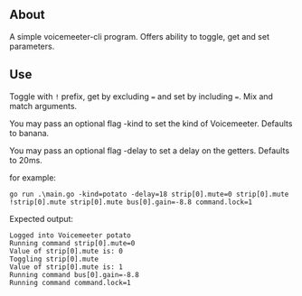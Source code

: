 ## About

A simple voicemeeter-cli program. Offers ability to toggle, get and set parameters.

## Use

Toggle with `!` prefix, get by excluding `=` and set by including `=`. Mix and match arguments.

You may pass an optional flag -kind to set the kind of Voicemeeter. Defaults to banana.

You may pass an optional flag -delay to set a delay on the getters. Defaults to 20ms.

for example:

`go run .\main.go -kind=potato -delay=18 strip[0].mute=0 strip[0].mute !strip[0].mute strip[0].mute bus[0].gain=-8.8 command.lock=1`

Expected output:

```
Logged into Voicemeeter potato
Running command strip[0].mute=0
Value of strip[0].mute is: 0
Toggling strip[0].mute
Value of strip[0].mute is: 1
Running command bus[0].gain=-8.8
Running command command.lock=1
```
